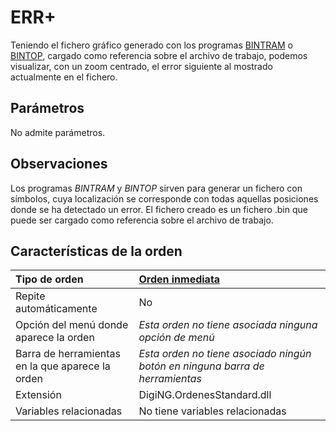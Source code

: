 # ERR+

Teniendo el fichero gráfico generado con los programas [BINTRAM](/digi3d-net/referencia/ventana-de-dibujo/ordenes/e/BINTRAM.html) o [BINTOP](/digi3d-net/referencia/ventana-de-dibujo/ordenes/e/BINTOP.html), cargado como referencia sobre el archivo de trabajo, podemos visualizar, con un zoom centrado, el error siguiente al mostrado actualmente en el fichero.

## Parámetros

No admite parámetros.

## Observaciones

Los programas _BINTRAM_ y _BINTOP_ sirven para generar un fichero con símbolos, cuya localización se corresponde con todas aquellas posiciones donde se ha detectado un error. El fichero creado es un fichero .bin que puede ser cargado como referencia sobre el archivo de trabajo.

## Características de la orden

| Tipo de orden | [Orden inmediata](err-mas.md) |
| :--- | :--- |
| Repite automáticamente | No |
| Opción del menú donde aparece la orden | _Esta orden no tiene asociada ninguna opción de menú_ |
| Barra de herramientas en la que aparece la orden | _Esta orden no tiene asociado ningún botón en ninguna barra de herramientas_ |
| Extensión | DigiNG.OrdenesStandard.dll |
| Variables relacionadas | No tiene variables relacionadas |

